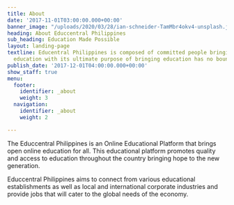 ```yaml
---
title: About
date: '2017-11-01T03:00:00.000+00:00'
banner_image: "/uploads/2020/03/28/ian-schneider-TamMbr4okv4-unsplash.jpg"
heading: About Educcentral Philippines
sub_heading: Education Made Possible
layout: landing-page
textline: Educentral Philippines is composed of committed people bringing quality
  education with its ultimate purpose of bringing education has no boundaries.
publish_date: '2017-12-01T04:00:00.000+00:00'
show_staff: true
menu:
  footer:
    identifier: _about
    weight: 3
  navigation:
    identifier: _about
    weight: 2

---
```

The Educcentral Philippines is an Online Educational Platform that brings open online education for all.  This educational platform promotes quality and access to education throughout the country bringing hope to the new generation.

Educcentral Philippines aims to connect from various educational establishments as well as local and international corporate industries and provide jobs that will cater to the global needs of the economy.